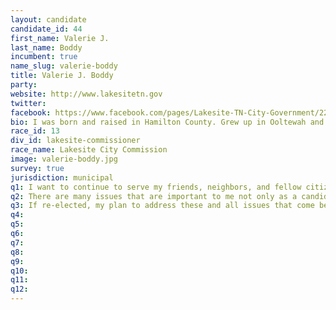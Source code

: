```yaml
---
layout: candidate
candidate_id: 44
first_name: Valerie J.
last_name: Boddy
incumbent: true
name_slug: valerie-boddy
title: Valerie J. Boddy
party: 
website: http://www.lakesitetn.gov
twitter: 
facebook: https://www.facebook.com/pages/Lakesite-TN-City-Government/228567713989692
bio: I was born and raised in Hamilton County. Grew up in Ooltewah and have lived in Lakesite, TN for 23+ years. I earned a B.S. in business with a major in accounting and a Masters of Accountancy (MACC) both from the UT system. I have over 25 years experience in business, accounting, and finance in areas of nonprofit and with the majority spent in the manufacturing segment. I have proudly served as Lakesite Commissioner of Budget and finance and Economic Development for the past four years as well as participating on the board of directors for both the Dallas Bay Volunteer Fire Department (DBVFD) and the North Hamilton County council of the Chamber of Commerce. I have enjoyed giving back to my community and working for my neighbors and fellow citizens of this wonderful city.
race_id: 13
div_id: lakesite-commissioner
race_name: Lakesite City Commission
image: valerie-boddy.jpg
survey: true
jurisdiction: municipal
q1: I want to continue to serve my friends, neighbors, and fellow citizens as their voice in the running of their community as they need someone who not only cares but is personally invested along with them in all the things this city is responsible for that affects each of our daily lives while giving them the surety that our best interests are being taken care of in the best, most effective and efficient manner so they can go about their busy daily lives with the knowledge that their concerns and best interests are being taken care of and hopefully they can be inspired to get involved in anyway that they can manage while maintaining a balance with their personal lives.
q2: There are many issues that are important to me not only as a candidate but as a citizen of this city as well.  Three of them are as follows.<br><br>1. Working to maintain a positive and healthy economic balance that allows needed convinces and progressive businesses to come into our city and thrive to benefit not only our citizens but also the businesses and owners so that we have a good foundation to generate the correct growth that brings value and real convenience for our citizens as well as providing enough business taxes to offset and keep the property tax rates at our current low all while keeping the small hometown feel that attracted us all to move here in the first place.  Also to be close to a big city and utilize those attributes while maintaining the positive safe, beautiful, and peaceful family friendly environment.<br><br>2. Over site of our financial fiduciary responsibilities to ensure that we are truly getting the biggest and best bang for all our bucks while making sure that our city government spends those funds conservatively and efficiently with upmost jurisprudence to benefit the community and citizens as a whole.<br><br>3. Keep the citizens informed and in the loop on all the issues that come up for discussion and action by the city.  As an elected official, I am here to be your voice on any matter that comes before the city.
q3: If re-elected, my plan to address these and all issues that come before the commission is to deal with each issue on a case by case situation by taking the suggestions, comments, ideas, and advice that I receive from the community as a whole and all citizens who reach out to me to voice their concerns, opinions, and ideas as I am merely their elected voice. I want each of my community's citizens to know that I am here and available to speak with them and take their concerns before the commission.<br><br>1. I will continue to work with my contacts, while establishing more, to keep moving forward to not only promote the city and all its remarkable selling attributes for businesses but to bring them in to benefit all of our community.<br><br>2. Start a more in depth look into current city spending matters to make sure that we are being frugal and efficient in all of our financial aspects and that we continue to do so as we move forward.<br><br>3. Open up more dialogue with the citizens. Continue to work on getting more citizen involvement as that is the key to a healthy, thriving small town city. It is very important to get all citizens involved together to help shape our city for the benefit of all our friends, family, and neighbors. It is our responsibility to look out for and take care of each other. This is my way of giving back because I truly care very deeply about my city, citizens, neighbors, friends, and family, my home.
q4: 
q5: 
q6: 
q7: 
q8: 
q9: 
q10: 
q11: 
q12: 
---
```

